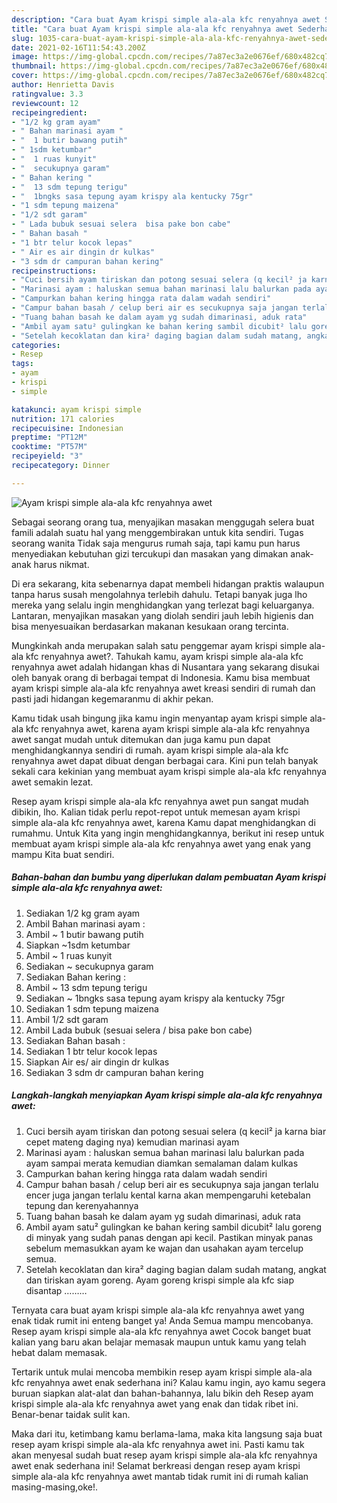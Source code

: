 ```yaml
---
description: "Cara buat Ayam krispi simple ala-ala kfc renyahnya awet Sederhana dan Mudah Dibuat"
title: "Cara buat Ayam krispi simple ala-ala kfc renyahnya awet Sederhana dan Mudah Dibuat"
slug: 1035-cara-buat-ayam-krispi-simple-ala-ala-kfc-renyahnya-awet-sederhana-dan-mudah-dibuat
date: 2021-02-16T11:54:43.200Z
image: https://img-global.cpcdn.com/recipes/7a87ec3a2e0676ef/680x482cq70/ayam-krispi-simple-ala-ala-kfc-renyahnya-awet-foto-resep-utama.jpg
thumbnail: https://img-global.cpcdn.com/recipes/7a87ec3a2e0676ef/680x482cq70/ayam-krispi-simple-ala-ala-kfc-renyahnya-awet-foto-resep-utama.jpg
cover: https://img-global.cpcdn.com/recipes/7a87ec3a2e0676ef/680x482cq70/ayam-krispi-simple-ala-ala-kfc-renyahnya-awet-foto-resep-utama.jpg
author: Henrietta Davis
ratingvalue: 3.3
reviewcount: 12
recipeingredient:
- "1/2 kg gram ayam"
- " Bahan marinasi ayam "
- "  1 butir bawang putih"
- " 1sdm ketumbar"
- "  1 ruas kunyit"
- "  secukupnya garam"
- " Bahan kering "
- "  13 sdm tepung terigu"
- "  1bngks sasa tepung ayam krispy ala kentucky 75gr"
- "1 sdm tepung maizena"
- "1/2 sdt garam"
- " Lada bubuk sesuai selera  bisa pake bon cabe"
- " Bahan basah "
- "1 btr telur kocok lepas"
- " Air es air dingin dr kulkas"
- "3 sdm dr campuran bahan kering"
recipeinstructions:
- "Cuci bersih ayam tiriskan dan potong sesuai selera (q kecil² ja karna biar cepet mateng daging nya) kemudian marinasi ayam"
- "Marinasi ayam : haluskan semua bahan marinasi lalu balurkan pada ayam sampai merata kemudian diamkan semalaman dalam kulkas"
- "Campurkan bahan kering hingga rata dalam wadah sendiri"
- "Campur bahan basah / celup beri air es secukupnya saja jangan terlalu encer juga jangan terlalu kental karna akan mempengaruhi ketebalan tepung dan kerenyahannya"
- "Tuang bahan basah ke dalam ayam yg sudah dimarinasi, aduk rata"
- "Ambil ayam satu² gulingkan ke bahan kering sambil dicubit² lalu goreng di minyak yang sudah panas dengan api kecil. Pastikan minyak panas sebelum memasukkan ayam ke wajan dan usahakan ayam tercelup semua."
- "Setelah kecoklatan dan kira² daging bagian dalam sudah matang, angkat dan tiriskan ayam goreng. Ayam goreng krispi simple ala kfc siap disantap ………"
categories:
- Resep
tags:
- ayam
- krispi
- simple

katakunci: ayam krispi simple 
nutrition: 171 calories
recipecuisine: Indonesian
preptime: "PT12M"
cooktime: "PT57M"
recipeyield: "3"
recipecategory: Dinner

---
```



![Ayam krispi simple ala-ala kfc renyahnya awet](https://img-global.cpcdn.com/recipes/7a87ec3a2e0676ef/680x482cq70/ayam-krispi-simple-ala-ala-kfc-renyahnya-awet-foto-resep-utama.jpg)

Sebagai seorang orang tua, menyajikan masakan menggugah selera buat famili adalah suatu hal yang menggembirakan untuk kita sendiri. Tugas seorang  wanita Tidak saja mengurus rumah saja, tapi kamu pun harus menyediakan kebutuhan gizi tercukupi dan masakan yang dimakan anak-anak harus nikmat.

Di era  sekarang, kita sebenarnya dapat membeli hidangan praktis walaupun tanpa harus susah mengolahnya terlebih dahulu. Tetapi banyak juga lho mereka yang selalu ingin menghidangkan yang terlezat bagi keluarganya. Lantaran, menyajikan masakan yang diolah sendiri jauh lebih higienis dan bisa menyesuaikan berdasarkan makanan kesukaan orang tercinta. 



Mungkinkah anda merupakan salah satu penggemar ayam krispi simple ala-ala kfc renyahnya awet?. Tahukah kamu, ayam krispi simple ala-ala kfc renyahnya awet adalah hidangan khas di Nusantara yang sekarang disukai oleh banyak orang di berbagai tempat di Indonesia. Kamu bisa membuat ayam krispi simple ala-ala kfc renyahnya awet kreasi sendiri di rumah dan pasti jadi hidangan kegemaranmu di akhir pekan.

Kamu tidak usah bingung jika kamu ingin menyantap ayam krispi simple ala-ala kfc renyahnya awet, karena ayam krispi simple ala-ala kfc renyahnya awet sangat mudah untuk ditemukan dan juga kamu pun dapat menghidangkannya sendiri di rumah. ayam krispi simple ala-ala kfc renyahnya awet dapat dibuat dengan berbagai cara. Kini pun telah banyak sekali cara kekinian yang membuat ayam krispi simple ala-ala kfc renyahnya awet semakin lezat.

Resep ayam krispi simple ala-ala kfc renyahnya awet pun sangat mudah dibikin, lho. Kalian tidak perlu repot-repot untuk memesan ayam krispi simple ala-ala kfc renyahnya awet, karena Kamu dapat menghidangkan di rumahmu. Untuk Kita yang ingin menghidangkannya, berikut ini resep untuk membuat ayam krispi simple ala-ala kfc renyahnya awet yang enak yang mampu Kita buat sendiri.

<!--inarticleads1-->

##### Bahan-bahan dan bumbu yang diperlukan dalam pembuatan Ayam krispi simple ala-ala kfc renyahnya awet:

1. Sediakan 1/2 kg gram ayam
1. Ambil  Bahan marinasi ayam :
1. Ambil  ~ 1 butir bawang putih
1. Siapkan  ~1sdm ketumbar
1. Ambil  ~ 1 ruas kunyit
1. Sediakan  ~ secukupnya garam
1. Sediakan  Bahan kering :
1. Ambil  ~ 13 sdm tepung terigu
1. Sediakan  ~ 1bngks sasa tepung ayam krispy ala kentucky 75gr
1. Sediakan 1 sdm tepung maizena
1. Ambil 1/2 sdt garam
1. Ambil  Lada bubuk (sesuai selera / bisa pake bon cabe)
1. Sediakan  Bahan basah :
1. Sediakan 1 btr telur kocok lepas
1. Siapkan  Air es/ air dingin dr kulkas
1. Sediakan 3 sdm dr campuran bahan kering




<!--inarticleads2-->

##### Langkah-langkah menyiapkan Ayam krispi simple ala-ala kfc renyahnya awet:

1. Cuci bersih ayam tiriskan dan potong sesuai selera (q kecil² ja karna biar cepet mateng daging nya) kemudian marinasi ayam
1. Marinasi ayam : haluskan semua bahan marinasi lalu balurkan pada ayam sampai merata kemudian diamkan semalaman dalam kulkas
1. Campurkan bahan kering hingga rata dalam wadah sendiri
1. Campur bahan basah / celup beri air es secukupnya saja jangan terlalu encer juga jangan terlalu kental karna akan mempengaruhi ketebalan tepung dan kerenyahannya
1. Tuang bahan basah ke dalam ayam yg sudah dimarinasi, aduk rata
1. Ambil ayam satu² gulingkan ke bahan kering sambil dicubit² lalu goreng di minyak yang sudah panas dengan api kecil. Pastikan minyak panas sebelum memasukkan ayam ke wajan dan usahakan ayam tercelup semua.
1. Setelah kecoklatan dan kira² daging bagian dalam sudah matang, angkat dan tiriskan ayam goreng. Ayam goreng krispi simple ala kfc siap disantap ………




Ternyata cara buat ayam krispi simple ala-ala kfc renyahnya awet yang enak tidak rumit ini enteng banget ya! Anda Semua mampu mencobanya. Resep ayam krispi simple ala-ala kfc renyahnya awet Cocok banget buat kalian yang baru akan belajar memasak maupun untuk kamu yang telah hebat dalam memasak.

Tertarik untuk mulai mencoba membikin resep ayam krispi simple ala-ala kfc renyahnya awet enak sederhana ini? Kalau kamu ingin, ayo kamu segera buruan siapkan alat-alat dan bahan-bahannya, lalu bikin deh Resep ayam krispi simple ala-ala kfc renyahnya awet yang enak dan tidak ribet ini. Benar-benar taidak sulit kan. 

Maka dari itu, ketimbang kamu berlama-lama, maka kita langsung saja buat resep ayam krispi simple ala-ala kfc renyahnya awet ini. Pasti kamu tak akan menyesal sudah buat resep ayam krispi simple ala-ala kfc renyahnya awet enak sederhana ini! Selamat berkreasi dengan resep ayam krispi simple ala-ala kfc renyahnya awet mantab tidak rumit ini di rumah kalian masing-masing,oke!.

